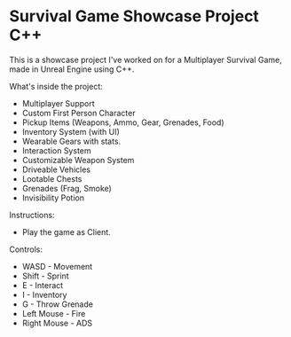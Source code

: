 # Survival Game Showcase Project C++

This is a showcase project I've worked on for a Multiplayer Survival Game, made in Unreal Engine using C++.

What's inside the project:
- Multiplayer Support
- Custom First Person Character
- Pickup Items (Weapons, Ammo, Gear, Grenades, Food)
- Inventory System (with UI)
- Wearable Gears with stats.
- Interaction System
- Customizable Weapon System
- Driveable Vehicles
- Lootable Chests
- Grenades (Frag, Smoke)
- Invisibility Potion

Instructions:
- Play the game as Client. 

Controls:
- WASD - Movement
- Shift - Sprint
- E - Interact
- I - Inventory
- G - Throw Grenade
- Left Mouse - Fire
- Right Mouse - ADS



